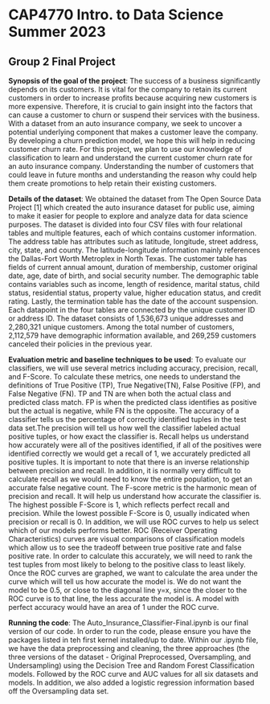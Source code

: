 # CAP4770 Intro. to Data Science Summer 2023
## Group 2 Final Project

**Synopsis of the goal of the project**: 
The success of a business significantly depends on its customers. It is vital for the company to retain its current customers in order to increase profits because acquiring new customers is more expensive. Therefore, it is crucial to gain insight into the factors that can cause a customer to churn or suspend their services with the business. With a dataset from an auto insurance company, we seek to uncover a potential underlying component that makes a customer leave the company. By developing a churn prediction model, we hope this will help in reducing customer churn rate. For this project, we plan to use our knowledge of classification to learn and understand the current customer churn rate for an auto insurance company. Understanding the number of customers that could leave in future months and understanding the reason why could help them create promotions to help retain their existing customers. 

**Details of the dataset**: 
We obtained the dataset from The Open Source Data Project [1] which created the auto insurance dataset for public use, aiming to make it easier for people to explore and analyze data for data science purposes. The dataset is divided into four CSV files with four relational tables and multiple features, each of which contains customer information. The address table has attributes such as latitude, longitude, street address, city, state, and county. The latitude-longitude information mainly references the Dallas-Fort Worth Metroplex in North Texas. The customer table has fields of current annual amount, duration of membership, customer original date, age, date of birth, and social security number. The demographic table contains variables such as income, length of residence, marital status, child status, residential status, property value, higher education status, and credit rating. Lastly, the termination table has the date of the account suspension. Each datapoint in the four tables are connected by the unique customer ID or address ID. The dataset consists of 1,536,673 unique addresses and 2,280,321 unique customers. Among the total number of customers, 2,112,579 have demographic information available, and 269,259 customers canceled their policies in the previous year.

**Evaluation metric and baseline techniques to be used**: 
To evaluate our classifiers, we will use several metrics including accuracy, precision, recall, and F-Score. To calculate these metrics, one needs to understand the definitions of True Positive (TP), True Negative(TN), False Positive (FP), and False Negative (FN). TP and TN are when both the actual class and predicted class match. FP is when the predicted class identifies as positive but the actual is negative, while FN is the opposite. 
The accuracy of a classifier tells us the percentage of correctly identified tuples in the test data set.The precision will tell us how well the classifier labeled actual positive tuples, or how exact the classifier is. Recall helps us understand how accurately were all of the positives identified, if all of the positives were identified correctly we would get a recall of 1, we accurately predicted all positive tuples. It is important to note that there is an inverse relationship between precision and recall. In addition, it is normally very difficult to calculate recall as we would need to know the entire population, to get an accurate false negative count. The F-score metric is the harmonic mean of precision and recall. It will help us understand how accurate the classifier is. The highest possible F-Score is 1, which reflects perfect recall and precision. While the lowest possible F-Score is 0, usually indicated when precision or recall is 0. 
In addition, we will use ROC curves to help us select which of our models performs better. ROC (Receiver Operating Characteristics) curves are visual comparisons of classification models which allow us to see the tradeoff between true positive rate and false positive rate. In order to calculate this accurately, we will need to rank the test tuples from most likely to belong to the positive class to least likely. Once the ROC curves are graphed, we want to calculate the area under the curve which will tell us how accurate the model is. We do not want the model to be 0.5, or close to the diagonal line y=x, since the closer to the ROC curve is to that line, the less accurate the model is. A model with perfect accuracy would have an area of 1 under the ROC curve. 

**Running the code**: 
The Auto_Insurance_Classifier-Final.ipynb is our final version of our code. In order to run the code, please ensure you have the packages listed in teh first kernel installed/up to date. Within our .ipynb file, we have the data preprocessing and cleaning, the three approaches (the three versions of the dataset - Original Preprocessed, Oversampling, and Undersampling) using the Decision Tree and Random Forest Classification models. Followed by the ROC curve and AUC values for all six datasets and models. In addition, we also added a logistic regression information based off the Oversampling data set. 

